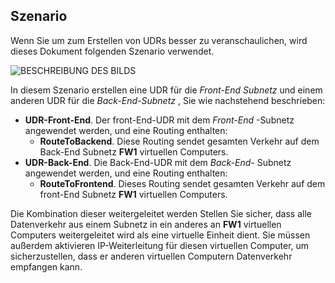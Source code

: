 ## <a name="scenario"></a>Szenario

Wenn Sie um zum Erstellen von UDRs besser zu veranschaulichen, wird dieses Dokument folgenden Szenario verwendet.

![BESCHREIBUNG DES BILDS](./media/virtual-network-create-udr-scenario-include/figure1.png)

In diesem Szenario erstellen eine UDR für die *Front-End Subnetz* und einem anderen UDR für die *Back-End-Subnetz* , Sie wie nachstehend beschrieben: 

- **UDR-Front-End**. Der front-End-UDR mit dem *Front-End* -Subnetz angewendet werden, und eine Routing enthalten:  
    - **RouteToBackend**. Diese Routing sendet gesamten Verkehr auf dem Back-End Subnetz **FW1** virtuellen Computers.
- **UDR-Back-End**. Die Back-End-UDR mit dem *Back-End-* Subnetz angewendet werden, und eine Routing enthalten: 
    - **RouteToFrontend**. Dieses Routing sendet gesamten Verkehr auf dem front-End Subnetz **FW1** virtuellen Computers.

Die Kombination dieser weitergeleitet werden Stellen Sie sicher, dass alle Datenverkehr aus einem Subnetz in ein anderes an **FW1** virtuellen Computers weitergeleitet wird als eine virtuelle Einheit dient. Sie müssen außerdem aktivieren IP-Weiterleitung für diesen virtuellen Computer, um sicherzustellen, dass er anderen virtuellen Computern Datenverkehr empfangen kann.
